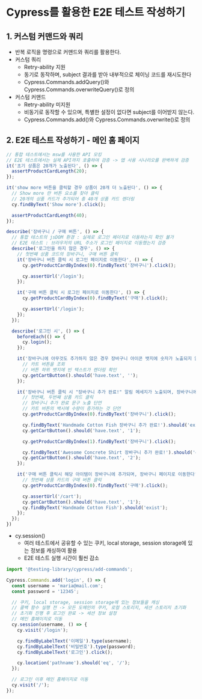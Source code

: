 # Cypress를 활용한 E2E 테스트 작성하기

## 1. 커스텀 커맨드와 쿼리
- 반복 로직을 명령으로 커맨드와 쿼리를 활용한다.
- 커스텀 쿼리
  - Retry-ability 지원
  - 동기로 동작하며, subject 결과를 받아 내부적으로 체이닝 코드를 재시도한다
  - Cypress.Commands.addQuery()와 Cypress.Commands.overwriteQuery()로 정의
- 커스텀 커맨드
  - Retry-ability 미지원
  - 비동기로 동작할 수 있으며, 특별한 설정이 없다면 subject를 이어받지 않는다.
  - Cypress.Commands.add()와 Cypress.Commands.overwrite()로 정의

## 2. E2E 테스트 작성하기 - 메인 홈 페이지
```javascript
// 통합 테스트에서는 msw를 사용한 API 모킹
// E2E 테스트에서는 실제 API까지 호출하여 검증 -> 앱 사용 시나리오를 완벽하게 검증
it('초기 상품은 20개가 노출된다', () => {
  assertProductCardLength(20);
});

it('show more 버튼을 클릭할 경우 상품이 20개 더 노출된다', () => {
  // Show more 란 버튼 요소를 찾아 클릭
  // 20개의 상품 카드가 추가되어 총 40개 상품 카드 렌더링
  cy.findByText('Show more').click();

  assertProductCardLength(40);
});

describe('장바구니 / 구매 버튼', () => {
  // 통합 테스트의 jsDOM 환경 : 실제로 로그인 페이지로 이동하는지 확인 불가
  // E2E 테스트 : 브라우저의 URL 주소가 로그인 페이지로 이동했는지 검증
  describe('로그인을 하지 않은 경우', () => {
    // 첫번째 상품 코드의 장바구니, 구매 버튼 클릭
    it('장바구니 버튼 클릭 시 로그인 페이지로 이동한다', () => {
      cy.getProductCardByIndex(0).findByText('장바구니').click();

      cy.assertUrl('/login');
    });

    it('구매 버튼 클릭 시 로그인 페이지로 이동한다', () => {
      cy.getProductCardByIndex(0).findByText('구매').click();

      cy.assertUrl('/login');
    });
  });

  describe('로그인 시', () => {
    beforeEach(() => {
      cy.login();
    });

    it('장바구니에 아무것도 추가하지 않은 경우 장바구니 아이콘 뱃지에 숫자가 노출되지 않는다', () => {
      // 카트 버튼을 조회
      // 버튼 하위 뱃지에 빈 텍스트가 렌더링 확인
      cy.getCartButton().should('have.text', '');
    });

    it('장바구니 버튼 클릭 시 "장바구니 추가 완료!" 알림 메세지가 노출되며, 장바구니에 담긴 수량도 증가한다', () => {
      // 첫번째, 두번째 상품 카드 클릭
      // 장바구니 추가 완료 문구 노출 단언
      // 카트 버튼의 백시에 수량이 증가하는 것 단언
      cy.getProductCardByIndex(0).findByText('장바구니').click();

      cy.findByText('Handmade Cotton Fish 장바구니 추가 완료!').should('exist');
      cy.getCartButton().should('have.text', '1');

      cy.getProductCardByIndex(1).findByText('장바구니').click();

      cy.findByText('Awesome Concrete Shirt 장바구니 추가 완료!').should('exist');
      cy.getCartButton().should('have.text', '2');
    });

    it('구매 버튼 클릭시 해당 아이템이 장바구니에 추가되며, 장바구니 페이지로 이동한다', () => {
      // 첫번째 상품 카드의 구매 버튼 클릭
      cy.getProductCardByIndex(0).findByText('구매').click();

      cy.assertUrl('/cart');
      cy.getCartButton().should('have.text', '1');
      cy.findByText('Handmade Cotton Fish').should('exist');
    });
  });
})
```
- cy.session()
  - 여러 테스트에서 공유할 수 있는 쿠키, local storage, session storage에 있는 정보를 캐싱하여 활용
  - E2E 테스트 실행 시간이 훨씬 감소
```javascript
import '@testing-library/cypress/add-commands';

Cypress.Commands.add('login', () => {
  const username = 'maria@mail.com';
  const password = '12345';

  // 쿠키, local storage, session storage에 있는 정보들을 캐싱
  // 콜백 함수 실행 전 -> 모든 도메인의 쿠키, 로컬 스토리지, 세션 스토리지 초기화
  // 초기화 진행 후 로그인 완료 -> 세션 정보 설정
  // 메인 홈페이지로 이동
  cy.session(username, () => {
    cy.visit('/login');

    cy.findByLabelText('이메일').type(username);
    cy.findByLabelText('비밀번호').type(password);
    cy.findByLabelText('로그인').click();

    cy.location('pathname').should('eq', '/');
  });

  // 로그인 이후 메인 홈페이지로 이동
  cy.visit('/');
});
```
